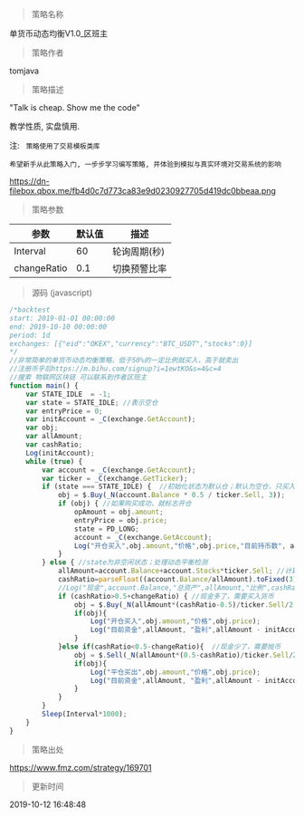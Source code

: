 
> 策略名称

单货币动态均衡V1.0_区班主

> 策略作者

tomjava

> 策略描述

"Talk is cheap. Show me the code"

教学性质, 实盘慎用.


注: ` 策略使用了交易模板类库`

`希望新手从此策略入门, 一步步学习编写策略, 并体验到模拟与真实环境对交易系统的影响`

https://dn-filebox.qbox.me/fb4d0c7d773ca83e9d0230927705d419dc0bbeaa.png

> 策略参数



|参数|默认值|描述|
|----|----|----|
|Interval|60|轮询周期(秒)|
|changeRatio|0.1|切换预警比率|


> 源码 (javascript)

``` javascript
/*backtest
start: 2019-01-01 00:00:00
end: 2019-10-10 00:00:00
period: 1d
exchanges: [{"eid":"OKEX","currency":"BTC_USDT","stocks":0}]
*/
//非常简单的单货币动态均衡策略，低于50%的一定比例就买入，高于就卖出
//注册币乎后https://m.bihu.com/signup?i=1ewtKO&s=4&c=4
//搜索 物联网区块链 可以联系到作者区班主
function main() {
    var STATE_IDLE  = -1;
    var state = STATE_IDLE; //表示空仓
    var entryPrice = 0;
    var initAccount = _C(exchange.GetAccount);
    var obj;
    var allAmount;
    var cashRatio;
    Log(initAccount);
    while (true) {
        var account = _C(exchange.GetAccount);
        var ticker = _C(exchange.GetTicker);
        if (state === STATE_IDLE) {  //初始化状态为默认仓；默认为空仓，只买入
            obj = $.Buy(_N(account.Balance * 0.5 / ticker.Sell, 3));
            if (obj) { //如果购买成功，就标志开仓
                opAmount = obj.amount;
                entryPrice = obj.price;
                state = PD_LONG;
                account = _C(exchange.GetAccount);
                Log("开仓买入",obj.amount,"价格",obj.price,"目前持币数", account.Stocks);
            }
        } else { //state为非空闲状态；处理动态平衡检测
            allAmount=account.Balance+account.Stocks*ticker.Sell; //计算出总金额
            cashRatio=parseFloat((account.Balance/allAmount).toFixed(3));
            //Log("现金",account.Balance,"总资产",allAmount,"比例",cashRatio);
            if (cashRatio>0.5+changeRatio) { //现金多了，需要买入货币
                obj = $.Buy(_N(allAmount*(cashRatio-0.5)/ticker.Sell/2.0, 3)); //把多出来的一半买掉，这样才能均衡
                if(obj){
                    Log("开仓买入",obj.amount,"价格",obj.price);
                    Log("目前资金",allAmount, "盈利",allAmount - initAccount.Balance);
                }
            }else if(cashRatio<0.5-changeRatio){  //现金少了，需要抛币
                obj = $.Sell(_N(allAmount*(0.5-cashRatio)/ticker.Sell/2.0, 3)); //把多出来的部分买掉
                if(obj){
                    Log("平仓买出",obj.amount,"价格",obj.price);
                    Log("目前资金",allAmount, "盈利",allAmount - initAccount.Balance);
                }
            }
        }
        Sleep(Interval*1000);
    }
}
```

> 策略出处

https://www.fmz.com/strategy/169701

> 更新时间

2019-10-12 16:48:48
